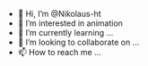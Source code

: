 - 👋 Hi, I’m @Nikolaus-ht
- 👀 I’m interested in animation
- 🌱 I’m currently learning ...
- 💞️ I’m looking to collaborate on ...
- 📫 How to reach me ...

<!---
Nikolaus-ht/Nikolaus-ht is a ✨ special ✨ repository because its `README.md` (this file) appears on your GitHub profile.
You can click the Preview link to take a look at your changes.
--->
